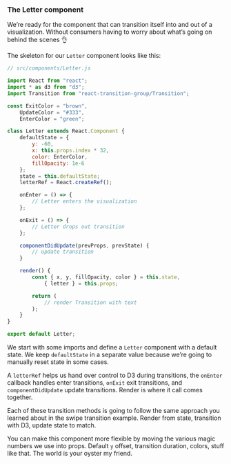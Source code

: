 
### The Letter component

We’re ready for the component that can transition itself into and out of
a visualization. Without consumers having to worry about what’s going on
behind the scenes 👌

The skeleton for our `Letter` component looks like this:

``` javascript
// src/components/Letter.js

import React from "react";
import * as d3 from "d3";
import Transition from "react-transition-group/Transition";

const ExitColor = "brown",
    UpdateColor = "#333",
    EnterColor = "green";

class Letter extends React.Component {
    defaultState = {
        y: -60,
        x: this.props.index * 32,
        color: EnterColor,
        fillOpacity: 1e-6
    };
    state = this.defaultState;
    letterRef = React.createRef();

    onEnter = () => {
        // Letter enters the visualization
    };

    onExit = () => {
        // Letter drops out transition
    };

    componentDidUpdate(prevProps, prevState) {
        // update transition
    }

    render() {
        const { x, y, fillOpacity, color } = this.state,
            { letter } = this.props;

        return (
            // render Transition with text
        );
    }
}

export default Letter;
```

We start with some imports and define a `Letter` component with a
default state. We keep `defaultState` in a separate value because we’re
going to manually reset state in some cases.

A `letterRef` helps us hand over control to D3 during transitions, the
`onEnter` callback handles enter transitions, `onExit` exit transitions,
and `componentDidUpdate` update transitions. Render is where it call
comes together.

Each of these transition methods is going to follow the same approach
you learned about in the swipe transition example. Render from state,
transition with D3, update state to match.

You can make this component more flexible by moving the various magic
numbers we use into props. Default `y` offset, transition duration,
colors, stuff like that. The world is your oyster my friend.
